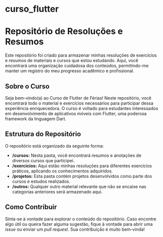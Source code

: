 # curso_flutter

# Repositório de Resoluções e Resumos

Este repositório foi criado para armazenar minhas resoluções de exercícios e resumos de materiais e cursos que estou estudando. Aqui, você encontrará uma organização cuidadosa dos conteúdos, permitindo-me manter um registro do meu progresso acadêmico e profissional.

## Sobre o Curso

Seja bem-vindo(a) ao Curso de Flutter de Férias! Neste repositório, você encontrará todo o material e exercícios necessários para participar dessa experiência enriquecedora. O curso é voltado para estudantes interessados em desenvolvimento de aplicativos móveis com Flutter, uma poderosa framework da linguagem Dart.

## Estrutura do Repositório

O repositório está organizado da seguinte forma:

- **/cursos:** Nesta pasta, você encontrará resumos e anotações de diversos cursos que participei.
- **/exercicios:** Aqui estão minhas resoluções para diferentes exercícios práticos, aplicando os conhecimentos adquiridos.
- **/projetos:** Esta pasta contém projetos desenvolvidos como parte dos cursos e estudos realizados.
- **/outros:** Qualquer outro material relevante que não se encaixe nas categorias anteriores será armazenado aqui.

## Como Contribuir

Sinta-se à vontade para explorar o conteúdo do repositório. Caso encontre algo útil ou queira fazer alguma sugestão, fique à vontade para abrir uma *issue* ou enviar um *pull request*. Sua contribuição é muito bem-vinda!
